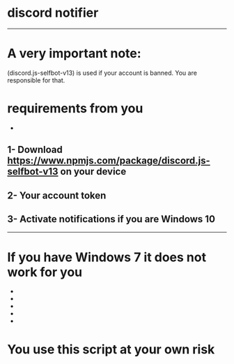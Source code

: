 # discord notifier
-------------------------------------------
# A very important note:
(discord.js-selfbot-v13) is used if your account is banned. You are responsible for that.
# requirements from you
-
1- Download https://www.npmjs.com/package/discord.js-selfbot-v13 on your device
-
2- Your account token
-
3- Activate notifications if you are Windows 10
-
-------
# If you have Windows 7 it does not work for you
-
-
-
-
-
# You use this script at your own risk
